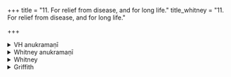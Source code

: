 +++
title = "11. For relief from disease, and for long life."
title_whitney = "11. For relief from disease, and for long life."

+++

<details><summary>VH anukramaṇī</summary>

दीर्घायुः प्राप्तिः।  
१-८ ब्रह्मा, भृग्वङ्गिराश्च। इन्द्राग्नी, आयुष्यं, यक्ष्मनाशनम्। त्रिष्टुप्, ४ शक्करीगर्भा जगती, ५-६ अनुष्टुप्, ७ उष्णिग्बृहतीगर्भा पथ्यापङ्क्तिः, ८ त्र्यवसाना षट् पदा बृहतीगर्भा जगती।
</details>

<details><summary>Whitney anukramaṇī</summary>

[Brahman and Bhṛgvan̄giras.—aṣṭarcam. āindrāgnāyuṣyam, yakṣmanāśanadevatyam. trāiṣṭubham: 4. śakvarīgarbhā jagatī; 5, 6. anuṣṭubh; 7. uṣṇigbṛhatīgarbhā pathyāpan̄kti; 8. 3-av. 6-p. bṛhatīgarbhā jagatī.]
</details>



<details><summary>Whitney</summary>

### Comment
The first four verses are found in Pāipp. i., with the bulk of the 4-verse hymns; they are also RV. x. 161. 1-4 (RV. adds a fifth verse, which occurs below as viii. 1. 20). The hymn is used by Kāuś. (27. 32, 33) in a general healing ceremony (without specification of person or occasion; the schol. and comm. assume to add such), and, in company with many others (iv. 13. 1 etc. etc.), in a rite for length of life (58. 11); and it is reckoned to the takmanāśana gaṇa (26. 1, note) and to the āyuṣya gaṇa (54. 11, note; but the comm., ignoring these, counts it as one of the aṅholin̄ga gaṇa). In Vāit. (36. 19), vs. 8 accompanies the setting free of the horse at the aśvamedha sacrifice; and the hymn (the edition says, i. 10. 4; the pratīkas are the same) is employed, with ii. 33 etc., in the puruṣamedha (38. 1).—⌊See also W's introduction to ii. 33.⌋


### Translations
Translated: Weber, xvii. 231; Griffith, i. 95; Bloomfield, 49, 341.—In part also by Roth, Zur Litteratur und Geschichte des Weda, p. 42.
</details>

<details><summary>Griffith</summary>

A charm for the recovery of a dangerously sick man
</details>
